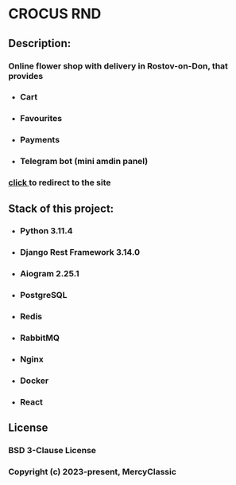 **<h1> CROCUS RND </h1>**
**<h2> Description: </h2>**
**<h3> Online flower shop with delivery in Rostov-on-Don, that provides </h3>**
- **<h3> Cart </h3>**
- **<h3> Favourites </h3>**
- **<h3> Payments </h3>**
- **<h3> Telegram bot (mini amdin panel) </h3>**

**<h3> <a href="https://crocus-rnd.ru/"> click </a> to redirect to the site </h3>**

**<h2>Stack of this project:</h2>**
- **<h3> Python 3.11.4 </h3>**
- **<h3> Django Rest Framework 3.14.0 </h3>**
- **<h3> Aiogram 2.25.1 </h3>**
- **<h3> PostgreSQL </h3>**
- **<h3> Redis </h3>**
- **<h3> RabbitMQ </h3>**
- **<h3> Nginx </h3>**
- **<h3> Docker </h3>**
- **<h3> React </h3>**

**<h2> License  </h2>**
**<h3> BSD 3-Clause License </h3>**
**<h3> Copyright (c) 2023-present, MercyClassic </h3>**
